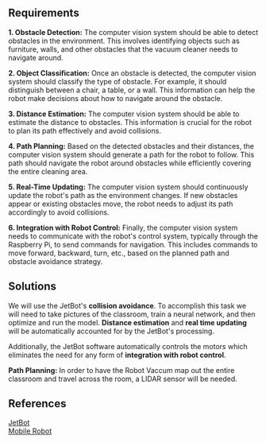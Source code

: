 ## Requirements

**1. Obstacle Detection:** The computer vision system should be able to detect obstacles in the environment. This involves identifying objects such as furniture, walls, and other obstacles that the vacuum cleaner needs to navigate around.

**2. Object Classification:** Once an obstacle is detected, the computer vision system should classify the type of obstacle. For example, it should distinguish between a chair, a table, or a wall. This information can help the robot make decisions about how to navigate around the obstacle.

**3. Distance Estimation:** The computer vision system should be able to estimate the distance to obstacles. This information is crucial for the robot to plan its path effectively and avoid collisions.

**4. Path Planning:** Based on the detected obstacles and their distances, the computer vision system should generate a path for the robot to follow. This path should navigate the robot around obstacles while efficiently covering the entire cleaning area.

**5. Real-Time Updating:** The computer vision system should continuously update the robot's path as the environment changes. If new obstacles appear or existing obstacles move, the robot needs to adjust its path accordingly to avoid collisions.

**6. Integration with Robot Control:** Finally, the computer vision system needs to communicate with the robot's control system, typically through the Raspberry Pi, to send commands for navigation. This includes commands to move forward, backward, turn, etc., based on the planned path and obstacle avoidance strategy.

## Solutions

We will use the JetBot's **collision avoidance**. To accomplish this task we will need to take pictures of the classroom, train a neural network, and then optimize and run the model. **Distance estimation** and **real time updating** will be automatically accounted for by the JetBot's processing.

Additionally, the JetBot software automatically controls the motors which eliminates the need for any form of **integration with robot control**.

**Path Planning:** In order to have the Robot Vaccum map out the entire classroom and travel across the room, a LIDAR sensor will be needed.

## References

[JetBot](https://jetbot.org/master/examples/collision_avoidance.html)\
[Mobile Robot](https://articulatedrobotics.xyz/mobile-robot-1-project-overview/)